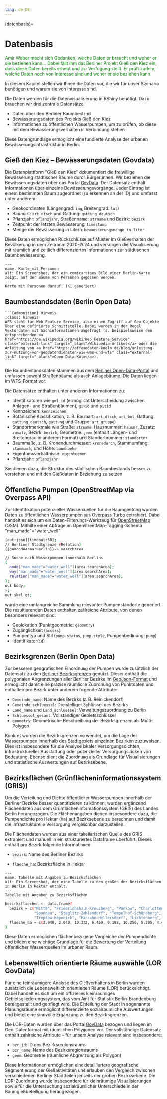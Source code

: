 ```yaml
---
lang: de-DE
---
```


(datenbasis)=
# Datenbasis

<span style="color:green">Amir Weber macht sich Gedanken, welche Daten er braucht und woher er sie beziehen kann... Dabei fällt ihm das Berliner Projekt Gieß den Kiez ein, dass diese Daten bereits erhebt und zur Verfügung stellt. Er prüft zudem, welche Daten noch von Interesse sind und woher er sie beziehen kann.</span>


In diesem Kapitel stellen wir Ihnen die Daten vor, die wir für unser Szenario benötigen und warum sie von Interesse sind.

Die Daten werden für die Datenvisualisierung in RShiny benötigt. Dazu brauchen wir drei zentrale Datensätze: 
- Daten über den Berliner Baumbestand
- Bewässerungsdaten des Projekts <a href="https://citylab-berlin.org/en/projects/giessdenkiez/" class="external-link" target="_blank">Gieß den Kiez</a>
- Informationen zu öffentlichen Wasserpumpen, um zu prüfen, ob diese mit dem Bewässerungsverhalten in Verbindung stehen 

Diese Datengrundlage ermöglicht eine fundierte Analyse der urbanen Bewässerungsinfrastruktur in Berlin.
 


## Gieß den Kiez – Bewässerungsdaten (Govdata)

Die Datenplattform "Gieß den Kiez" dokumentiert die freiwillige Bewässerung städtischer Bäume durch Bürger:innen. Wir beziehen die Bewässerungsdaten über das Portal <a href="https://www.govdata.de/suche/daten/giess-den-kiez-nutzungsdaten" class="external-link" target="_blank">GovData</a>. Der Datensatz enthält Informationen über einzelne Bewässerungsvorgänge.
Jeder Eintrag ist einem bestimmten Baum zugeordnet (zu erkennen an der ID) und umfasst unter anderem:

- Geokoordinaten (Längengrad: ``lng``, Breitengrad: ``lat``)
- Baumart: ``art_dtsch`` und Gattung: ``gattung_deutsch``
- Pflanzjahr: ``pflanzjahr``, Straßenname: ``strname`` und Bezirk: ``bezirk``
- Zeitpunkt der letzten Bewässerung: ``timestamp`` 
- Menge der Bewässerung in Litern: ``bewaesserungsmenge_in_liter``

Diese Daten ermöglichen Rückschlüsse auf Muster im Gießverhalten der Bevölkerung in dem Zeitraum 2020-2024 und versorgen die Visualisierung mit räumlich und zeitlich differenzierten Informationen zur städtischen Baumbewässerung.


```{figure} /assets/Karte_mit_Personen.png
---
name: Karte_mit_Personen
alt: Ein Screenshot, der ein comicartiges Bild einer Berlin-Karte zeigt, auf der Bäume von Personen gegossen werden.
---
Karte mit Personen darauf. (KI generiert)
```

## Baumbestandsdaten (Berlin Open Data)

````{margin}
```{admonition} Hinweis
:class: hinweis
WFS steht für Web Feature Service, also einen Zugriff auf Geo-Objekte über eine definierte Schnittstelle. Dabei werden in der Regel Vektordaten mit Sachinformationen abgefragt (s. beispielsweise den entsprechenden <a href="https://de.wikipedia.org/wiki/Web_Feature_Service" class="external-link" target="_blank">Wikipedia-Artikel</a> oder die Anleitung von <a href="https://offenedaten-koeln.de/blog/anleitung-zur-nutzung-von-geodatendiensten-wie-wms-und-wfs" class="external-link" target="_blank">Open Data Köln</a>).
```
````
Die Baumbestandsdaten stammen aus dem <a href="https://daten.berlin.de/" class="external-link" target="_blank">Berliner Open-Data-Portal</a> und umfassen sowohl Straßenbäume als auch Anlagebäume. Die Daten liegen im WFS-Format vor. 

Die Datensätze enthalten unter anderem Informationen zu:
- Identifikatoren wie ``gml_id`` (ermöglicht Unterscheidung zwischen Anlagen- und Straßenbäumen), ``gisid`` und ``pitid``
- Kennzeichen: ``kennzeichen``
- Botanische Klassifikation, z. B. Baumart: ``art_dtsch``, ``art_bot``, Gattung: ``gattung_deutsch``, ``gattung`` und Gruppe: ``art_gruppe``)
- Standortmerkmale wie Straße: ``strname``, Hausnummer: ``hausnr``, Zusatz: ``zusatz``, Bezirk: ``bezirk``, Geometrie: ``geom`` (enthält Längen- und Breitengrad in anderem Format) und Standortnummer: ``standortnr``
- Baummaße, z. B. Kronendurchmesser: ``kronedurch``, Stammumfang: ``stammumfg`` und Höhe: ``baumhoehe``
- Eigentumsverhältnisse: ``eigentuemer``
- Pflanzjahr: ``pflanzjahr``

Sie dienen dazu, die Struktur des städtischen Baumbestands besser zu verstehen und mit den Gießdaten in Beziehung zu setzen.

## Öffentliche Pumpen (OpenStreetMap via Overpass API)

Zur Identifikation potenzieller Wasserquellen für die Baumgießung wurden Daten zu öffentlichen Wasserpumpen aus <a href="https://overpass-turbo.eu/" class="external-link" target="_blank">Overpass Turbo</a> extrahiert. Dabei handelt es sich um ein Daten-Filterungs-Werkzeug für <a href="https://www.openstreetmap.org/" class="external-link" target="_blank">OpenStreetMap</a> (OSM). Mithilfe einer Abfrage im OpenStreetMap-Tagging-Schema "man_made"="water_well" 

```bash
[out:json][timeout:60];
// Berliner Stadtgrenze (Relation)
{{geocodeArea:Berlin}}->.searchArea;

// Suche nach Wasserpumpen innerhalb Berlins
(
  node["man_made"="water_well"](area.searchArea);
  way["man_made"="water_well"](area.searchArea);
  relation["man_made"="water_well"](area.searchArea);
);
out body;
>;
out skel qt;
```

wurde eine umfangreiche Sammlung relevanter Pumpenstandorte generiert. Die resultierenden Daten enthalten zahlreiche Attribute, von denen besonders relevant sind:

- Geolokation (Punktgeometrie: ``geometry``)
- Zugänglichkeit (``access``)
- Pumpentyp und Stil (``pump.status``, ``pump.style``, Pumpenbedinung: ``pump``)
- Identifikator(``id``)

## Bezirksgrenzen (Berlin Open Data)

Zur besseren geografischen Einordnung der Pumpen wurde zusätzlich der Datensatz zu den <a href="https://daten.odis-berlin.de/de/dataset/bezirksgrenzen/" class="external-link" target="_blank">Berliner Bezirksgrenzen</a> genutzt. Dieser enthält die polygonalen Abgrenzungen aller Berliner Bezirke im <a href="https://de.wikipedia.org/wiki/GeoJSON" class="external-link" target="_blank">GeoJson-Format</a> und ermöglicht damit eine präzise räumliche Zuordnung von Punktdaten und enthalten pro Bezirk unter anderem folgende Attribute:
- ``Gemeinde_name``: Name des Bezirks (z. B. Reinickendorf)
- ``Gemeinde_schluessel``: Dreistelliger Schlüssel des Bezirks
- ``Land_name`` und ``Land_schluessel``: Verwaltungszuordnung zu Berlin
- ``Schluessel_gesamt``: Vollständiger Gebietsschlüssel
- ``geometry``: Geometrische Beschreibung der Bezirksgrenzen als Multi-Polygon

Konkret wurden die Bezirksgrenzen verwendet, um die Lage der Wasserpumpen innerhalb des Stadtgebiets einzelnen Bezirken zuzuweisen. Dies ist insbesondere für die Analyse lokaler Versorgungsdichten, infrastruktureller Ausstattung oder potenzieller Versorgungslücken von Bedeutung. Ebenso dient die Zuordnung als Grundlage für Visualisierungen und statistische Auswertungen auf Bezirksebene.

## Bezirksflächen (Grünflächeninformationssystem (GRIS)) 
Um die Verteilung und Dichte öffentlicher Wasserpumpen innerhalb der Berliner Bezirke besser quantifizieren zu können, wurden ergänzend Flächendaten aus dem Grünflächeninformationssystem (GRIS) des Landes Berlin herangezogen. Die Flächenangaben dienen insbesondere dazu, die Pumpendichte pro Hektar (ha) auf Bezirksebene zu berechnen und damit die infrastrukturelle Versorgung vergleichbar darzustellen.

Die Flächendaten wurden aus einer tabellarischen Quelle des GRIS extrahiert und manuell in ein strukturiertes Dataframe überführt. Dieses enthält pro Bezirk folgende Informationen:

- ``bezirk``: Name des Berliner Bezirks

- ``flaeche_ha``: Bezirksfläche in Hektar

```{figure} /assets/Bezirksfläche.png
---
name: Tabelle mit Angaben zu Bezirksflächen
alt: Ein Screenshot, der eine Tabelle zu den größen der Bezirksflächen in Berlin in Hektar enthält.
---
Tabelle mit Angaben zu Bezirksflächen
```

```bash
bezirksflaechen <- data.frame(
  bezirk = c("Mitte", "Friedrichshain-Kreuzberg", "Pankow", "Charlottenburg-Wilmersdorf",
             "Spandau", "Steglitz-Zehlendorf", "Tempelhof-Schöneberg", "Neukölln",
             "Treptow-Köpenick", "Marzahn-Hellersdorf", "Lichtenberg", "Reinickendorf"),
  flaeche_ha = c(3.940, 2.040, 10.322, 6.469, 9.188, 10.256, 5.305, 4.493, 16.773, 6.182, 5.212, 8.932)
)
```

Diese Daten ermöglichen flächenbezogene Vergleiche der Pumpendichte und bilden eine wichtige Grundlage für die Bewertung der Verteilung öffentlicher Wasserquellen im urbanen Raum.

## Lebensweltlich orientierte Räume auswähle (LOR GovData)
 Für eine feinräumigere Analyse des Gießverhaltens in Berlin wurden zusätzlich die Lebensweltlich orientierten Räume (LOR) berücksichtigt. Dabei handelt es sich um ein offizielles kleinräumiges Gebietsgliederungssystem, das vom Amt für Statistik Berlin-Brandenburg bereitgestellt und gepflegt wird. Die Einteilung der Stadt in sogenannte Planungsräume ermöglicht differenzierte sozialräumliche Auswertungen und bietet eine sinnvolle Ergänzung zu den Bezirksgrenzen.

Die LOR-Daten wurden über das Portal <a href="https://www.govdata.de/suche/daten/lebensweltlich-orientierte-raume-lor-01-01-2019" class="external-link" target="_blank">GovData</a> bezogen und liegen im Geo-Datenformat mit räumlichen Polygonen vor. Der vollständige Datensatz enthält zahlreiche Attribute – für unsere Analyse relevant sind insbesondere:

- ``bzr_id``: ID des Bezirksregionsraums
- ``bzr_name``: Name des Bezirksregionsraums
- ``geom``: Geometrie (räumliche Abgrenzung als Polygon)

Diese Informationen ermöglichen eine detailliertere geografische Segmentierung der Gießaktivitäten und erlauben den Vergleich zwischen verschiedenen Berliner Stadtteilen jenseits der groben Bezirksebene. Die LOR-Zuordnung wurde insbesondere für kleinräumige Visualisierungen sowie für die Untersuchung sozialräumlicher Unterschiede in der Baumgießbeteiligung herangezogen.

